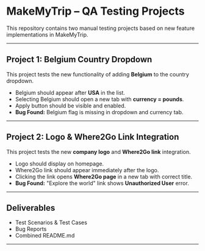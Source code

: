 # MakeMyTrip – QA Testing Projects

This repository contains two manual testing projects based on new feature implementations in MakeMyTrip.

---

## Project 1: Belgium Country Dropdown
This project tests the new functionality of adding **Belgium** to the country dropdown.  
- Belgium should appear after **USA** in the list.  
- Selecting Belgium should open a new tab with **currency = pounds**.  
- Apply button should be visible and enabled.  
- **Bug Found:** Belgium flag is missing in dropdown and currency tab.  

---

## Project 2: Logo & Where2Go Link Integration
This project tests the new **company logo** and **Where2Go link** integration.  
- Logo should display on homepage.  
- Where2Go link should appear immediately after the logo.  
- Clicking the link opens **Where2Go page** in a new tab with correct title.  
- **Bug Found:** "Explore the world" link shows **Unauthorized User** error.  

---

## Deliverables
- Test Scenarios & Test Cases  
- Bug Reports  
- Combined README.md  

---




